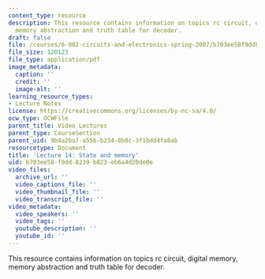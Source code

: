```yaml
---
content_type: resource
description: This resource contains information on topics rc circuit, digital memory,
  memory abstraction and truth table for decoder.
draft: false
file: /courses/6-002-circuits-and-electronics-spring-2007/b703ee58f9dd8239b823eb6a4d20de0e_6002_l14.pdf
file_size: 120123
file_type: application/pdf
image_metadata:
  caption: ''
  credit: ''
  image-alt: ''
learning_resource_types:
- Lecture Notes
license: https://creativecommons.org/licenses/by-nc-sa/4.0/
ocw_type: OCWFile
parent_title: Video Lectures
parent_type: CourseSection
parent_uid: 9b4a2ba7-a556-b234-8b0c-3f1bdd4fa8ab
resourcetype: Document
title: 'Lecture 14: State and memory'
uid: b703ee58-f9dd-8239-b823-eb6a4d20de0e
video_files:
  archive_url: ''
  video_captions_file: ''
  video_thumbnail_file: ''
  video_transcript_file: ''
video_metadata:
  video_speakers: ''
  video_tags: ''
  youtube_description: ''
  youtube_id: ''
---
```

This resource contains information on topics rc circuit, digital memory, memory abstraction and truth table for decoder.